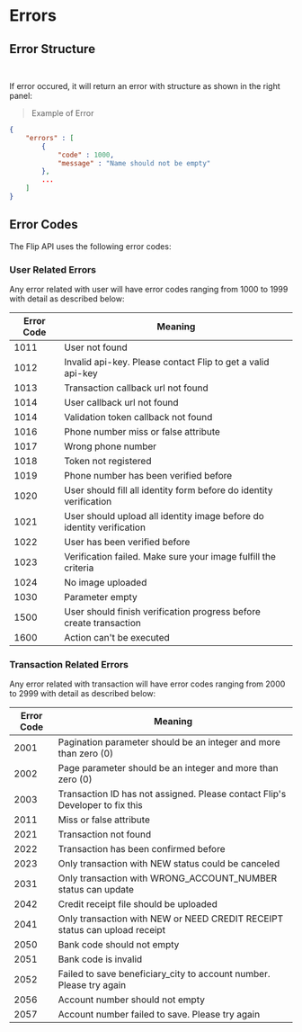 # Errors

## Error Structure

```php
```

```shell
```

If error occured, it will return an error with structure as shown in the right panel:

> Example of Error

```json
{
	"errors" : [
		{
			"code" : 1000,
			"message" : "Name should not be empty"
		},
		...
	]
}
```

## Error Codes

The Flip API uses the following error codes:

### User Related Errors

Any error related with user will have error codes ranging from 1000 to 1999 with detail as described below:

Error Code | Meaning
-----------|--------
1011 | User not found
1012 | Invalid api-key. Please contact Flip to get a valid api-key
1013 | Transaction callback url not found
1014 | User callback url not found
1014 | Validation token callback not found
1016 | Phone number miss or false attribute
1017 | Wrong phone number
1018 | Token not registered
1019 | Phone number has been verified before
1020 | User should fill all identity form before do identity verification
1021 | User should upload all identity image before do identity verification
1022 | User has been verified before
1023 | Verification failed. Make sure your image fulfill the criteria
1024 | No image uploaded
1030 | Parameter empty
1500 | User should finish verification progress before create transaction
1600 | Action can\'t be executed


### Transaction Related Errors
Any error related with transaction will have error codes ranging from 2000 to 2999 with detail as described below:

Error Code | Meaning
-----------|--------
2001 | Pagination parameter should be an integer and more than zero (0)
2002 | Page parameter should be an integer and more than zero (0)
2003 | Transaction ID has not assigned. Please contact Flip\'s Developer to fix this
2011 | Miss or false attribute
2021 | Transaction not found
2022 | Transaction has been confirmed before
2023 | Only transaction with NEW status could be canceled
2031 | Only transaction with WRONG_ACCOUNT_NUMBER status can update
2042 | Credit receipt file should be uploaded
2041 | Only transaction with NEW or NEED CREDIT RECEIPT status can upload receipt
2050 | Bank code should not empty
2051 | Bank code is invalid
2052 | Failed to save beneficiary_city to account number. Please try again
2056 | Account number should not empty
2057 | Account number failed to save. Please try again